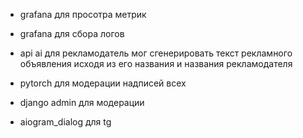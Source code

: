 
- grafana для просотра метрик 
- grafana для сбора логов
- api ai для рекламодатель мог сгенерировать текст рекламного объявления
исходя из его названия и названия рекламодателя 

- pytorch для модерации надписей всех
- django admin для модерации
- aiogram_dialog для tg
